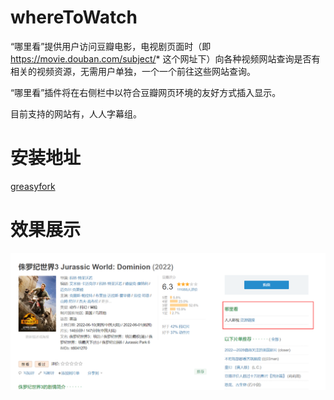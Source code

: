 # whereToWatch
“哪里看”提供用户访问豆瓣电影，电视剧页面时（即 https://movie.douban.com/subject/* 这个网址下）向各种视频网站查询是否有相关的视频资源，无需用户单独，一个一个前往这些网站查询。

“哪里看”插件将在右侧栏中以符合豆瓣网页环境的友好方式插入显示。

目前支持的网站有，人人字幕组。

# 安装地址

[greasyfork](https://greasyfork.org/zh-CN/scripts/446886-%E5%93%AA%E9%87%8C%E7%9C%8B)

# 效果展示

![](.\show.png)

